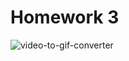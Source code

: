 # Homework 3


![video-to-gif-converter](https://user-images.githubusercontent.com/56805734/178972143-47a29367-b666-4ccd-adae-8103e1e3e1b8.gif)
